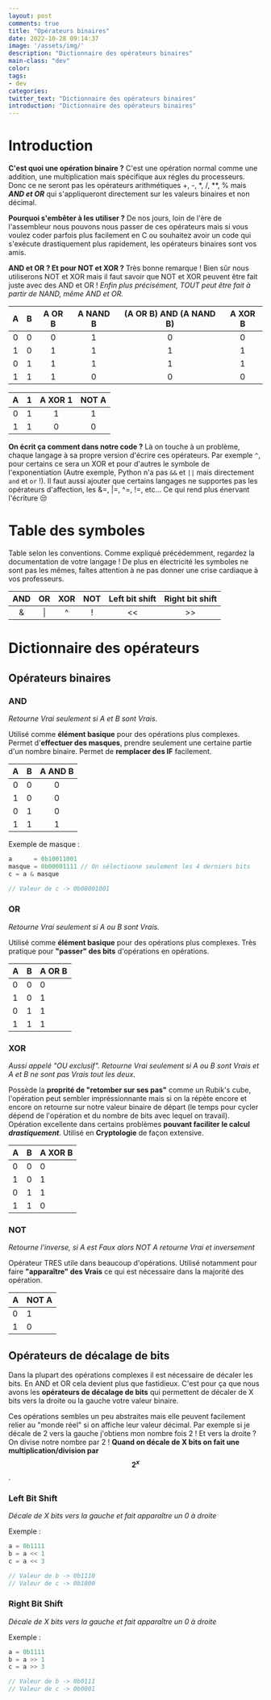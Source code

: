 ```yaml
---
layout: post
comments: true
title: "Opérateurs binaires"
date: 2022-10-28 09:14:37
image: '/assets/img/'
description: "Dictionnaire des opérateurs binaires"
main-class: "dev"
color:
tags:
- dev
categories:
twitter_text: "Dictionnaire des opérateurs binaires"
introduction: "Dictionnaire des opérateurs binaires"
---
```


# Introduction

**C'est quoi une opération binaire ?** C'est une opération normal comme une addition, une multiplication mais spécifique aux régles du processeurs. Donc ce ne seront pas les opérateurs arithmétiques +, -, \*, /, \*\*, % mais ***AND et OR*** qui s'appliqueront directement sur les valeurs binaires et non décimal.

**Pourquoi s'embêter à les utiliser ?** De nos jours, loin de l'ère de l'assembleur nous pouvons nous passer de ces opérateurs mais si vous voulez coder parfois plus facilement en C ou souhaitez avoir un code qui s'exécute drastiquement plus rapidement, les opérateurs binaires sont vos amis.

**AND et OR ? Et pour NOT et XOR ?** Très bonne remarque ! Bien sûr nous utiliserons NOT et XOR mais il faut savoir que NOT et XOR peuvent être fait juste avec des AND et OR ! *Enfin plus précisément, TOUT peut être fait à partir de NAND, même AND et OR.*

| A | B | A OR B | A NAND B | (A OR B) AND (A NAND B) | A XOR B |
|:-:|:-:|:------:|:--------:|:-----------------------:|:-------:|
| 0 | 0 |   0    |    1     |           0             |    0    |
| 1 | 0 |   1    |    1     |           1             |    1    |
| 0 | 1 |   1    |    1     |           1             |    1    |
| 1 | 1 |   1    |    0     |           0             |    0    |

| A | 1 | A XOR 1 | NOT A |
|:-:|:-:|:-------:|:-----:|
| 0 | 1 |    1    |   1   |
| 1 | 1 |    0    |   0   |

**On écrit ça comment dans notre code ?** Là on touche à un problème, chaque langage à sa propre version d'écrire ces opérateurs. Par exemple ``^``, pour certains ce sera un XOR et pour d'autres le symbole de l'exponentiation (Autre exemple, Python n'a pas ``&&`` et ``||`` mais directement ``and`` et ``or`` !). Il faut aussi ajouter que certains langages ne supportes pas les opérateurs d'affection, les &=, \|=, ^=, !=, etc... Ce qui rend plus énervant l'écriture 😒

# Table des symboles

Table selon les conventions. Comme expliqué précédemment, regardez la documentation de votre langage ! De plus en électricité les symboles ne sont pas les mêmes, faîtes attention à ne pas donner une crise cardiaque à vos professeurs.

| AND | OR | XOR | NOT | Left bit shift | Right bit shift |
|:---:|:--:|:---:|:---:|:--------------:|:---------------:|
|  &  | \| |  ^  |  !  |      \<\<      |       \>\>      |

# Dictionnaire des opérateurs

## Opérateurs binaires

### AND

*Retourne Vrai seulement si A et B sont Vrais.*

Utilisé comme **élément basique** pour des opérations plus complexes. Permet d'**effectuer des masques**, prendre seulement une certaine partie d'un nombre binaire. Permet de **remplacer des IF** facilement.

| A | B | A AND B |
|:-:|:-:|:-------:|
| 0 | 0 |    0    |
| 1 | 0 |    0    |
| 0 | 1 |    0    |
| 1 | 1 |    1    |

Exemple de masque :
```c
a      = 0b10011001
masque = 0b00001111 // On sélectionne seulement les 4 derniers bits
c = a & masque

// Valeur de c -> 0b00001001
```

### OR

*Retourne Vrai seulement si A ou B sont Vrais.*

Utilisé comme **élément basique** pour des opérations plus complexes. Très pratique pour **"passer" des bits** d'opérations en opérations.

| A | B | A OR B |
|---|---|--------|
| 0 | 0 |   0    |
| 1 | 0 |   1    |
| 0 | 1 |   1    |
| 1 | 1 |   1    |

### XOR

*Aussi appelé "OU exclusif". Retourne Vrai seulement si A ou B sont Vrais et A et B ne sont pas Vrais tout les deux.*

Possède la **proprité de "retomber sur ses pas"** comme un Rubik's cube, l'opération peut sembler impréssionnante mais si on la répète encore et encore on retourne sur notre valeur binaire de départ (le temps pour cycler dépend de l'opération et du nombre de bits avec lequel on travail). Opération excellente dans certains problèmes **pouvant faciliter le calcul *drastiquement***. Utilisé en **Cryptologie** de façon extensive.

| A | B | A XOR B |
|---|---|---------|
| 0 | 0 |    0    |
| 1 | 0 |    1    |
| 0 | 1 |    1    |
| 1 | 1 |    0    |

### NOT

*Retourne l'inverse, si A est Faux alors NOT A retourne Vrai et inversement*

Opérateur TRES utile dans beaucoup d'opérations. Utilisé notamment pour faire **"apparaître" des Vrais** ce qui est nécessaire dans la majorité des opération.

| A | NOT A |
|---|-------|
| 0 |   1   |
| 1 |   0   |

## Opérateurs de décalage de bits

Dans la plupart des opérations complexes il est nécessaire de décaler les bits. En AND et OR cela devient plus que fastidieux. C'est pour ça que nous avons les **opérateurs de décalage de bits** qui permettent de décaler de X bits vers la droite ou la gauche votre valeur binaire.

Ces opérations sembles un peu abstraites mais elle peuvent facilement relier au "monde réel" si on affiche leur valeur décimal. Par exemple si je décale de 2 vers la gauche j'obtiens mon nombre fois 2 ! Et vers la droite ? On divise notre nombre par 2 ! **Quand on décale de X bits on fait une multiplication/division par $$2^{x}$$**.

### Left Bit Shift

*Décale de X bits vers la gauche et fait apparaître un 0 à droite*

Exemple :
```c
a = 0b1111
b = a << 1
c = a << 3

// Valeur de b -> 0b1110
// Valeur de c -> 0b1000
```

### Right Bit Shift

*Décale de X bits vers la gauche et fait apparaître un 0 à droite*

Exemple :
```c
a = 0b1111
b = a >> 1
c = a >> 3

// Valeur de b -> 0b0111
// Valeur de c -> 0b0001
```